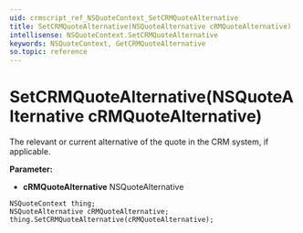 ```yaml
---
uid: crmscript_ref_NSQuoteContext_SetCRMQuoteAlternative
title: SetCRMQuoteAlternative(NSQuoteAlternative cRMQuoteAlternative)
intellisense: NSQuoteContext.SetCRMQuoteAlternative
keywords: NSQuoteContext, GetCRMQuoteAlternative
so.topic: reference
---
```


# SetCRMQuoteAlternative(NSQuoteAlternative cRMQuoteAlternative)

The relevant or current alternative of the quote in the CRM system, if applicable.

**Parameter:** 
* **cRMQuoteAlternative** NSQuoteAlternative

```crmscript
NSQuoteContext thing;
NSQuoteAlternative cRMQuoteAlternative;
thing.SetCRMQuoteAlternative(cRMQuoteAlternative);
```

